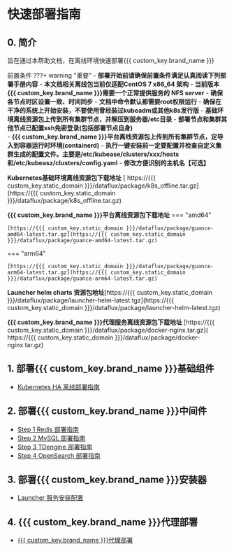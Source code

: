 # 快速部署指南



## 0. 简介

旨在通过本帮助文档，在离线环境快速部署{{{ custom_key.brand_name }}}

前置条件
???+ warning "重要"
    - **部署开始前请确保前置条件满足认真阅读下列部署手册内容**
    - **本文档相关离线包当前仅适配CentOS 7 x86_64 架构**
    - **当前版本{{{ custom_key.brand_name }}}需要一个正常提供服务的 NFS server**
    - **确保各节点时区设置一致、时间同步**
    - **文档中命令默认都需要root权限运行**
    - **确保在干净的系统上开始安装，不要使用曾经装过kubeadm或其他k8s发行版**
    - **基础环境离线资源包上传到所有集群节点，并解压到服务器/etc目录**
    - **部署节点和集群其他节点已配置ssh免密登录(包括部署节点自身)**	
    - **{{{ custom_key.brand_name }}}平台离线资源包上传到所有集群节点，定导入到容器运行时环境(containerd)**
    - **执行一键安装前一定要配置并检查自定义集群生成的配置文件。主要是/etc/kubease/clusters/xxx/hosts和/etc/kubeasz/clusters/config.yaml**
    - **修改方便识别的主机名【可选】**
    
  



**Kubernetes基础环境离线资源包下载地址**  [ https://{{{ custom_key.static_domain }}}/dataflux/package/k8s_offline.tar.gz](https://{{{ custom_key.static_domain }}}/dataflux/package/k8s_offline.tar.gz)

**{{{ custom_key.brand_name }}}平台离线资源包下载地址** 
=== "amd64"

    [https://{{{ custom_key.static_domain }}}/dataflux/package/guance-amd64-latest.tar.gz](https://{{{ custom_key.static_domain }}}/dataflux/package/guance-amd64-latest.tar.gz)
    

=== "arm64"

    
    [https://{{{ custom_key.static_domain }}}/dataflux/package/guance-arm64-latest.tar.gz](https://{{{ custom_key.static_domain }}}/dataflux/package/guance-arm64-latest.tar.gz)
    





**Launcher helm charts 资源包地址**[https://{{{ custom_key.static_domain }}}/dataflux/package/launcher-helm-latest.tgz](https://{{{ custom_key.static_domain }}}/dataflux/package/launcher-helm-latest.tgz)

**{{{ custom_key.brand_name }}}代理服务离线资源包下载地址** [https://{{{ custom_key.static_domain }}}/dataflux/package/docker-nginx.tar.gz]( https://{{{ custom_key.static_domain }}}/dataflux/package/docker-nginx.tar.gz)





## 1. 部署{{{ custom_key.brand_name }}}基础组件

- <u>[Kubernetes HA 离线部署指南](Kubernetes-HA-Guide.md)</u> 

  

## 2. 部署{{{ custom_key.brand_name }}}中间件
- <u>[Step 1 Redis 部署指南](Redis-deployment.md)</u> 
- <u>[Step 2 MySQL 部署指南](Mysql-deployment.md)</u>  
- <u>[Step 3 TDengine 部署指南](Tdengine-deployment.md)</u> 
- <u>[Step 4 OpenSearch 部署指南](Opensearch-deployment.md)</u> 




  

  

## 3. 部署{{{ custom_key.brand_name }}}安装器 

-  <u>[Launcher 服务安装配置](Launcher-deployment.md)</u> 

## 4. {{{ custom_key.brand_name }}}代理部署 

- <u>[{{{ custom_key.brand_name }}}代理部署](Proxy-deployment.md)</u> 
